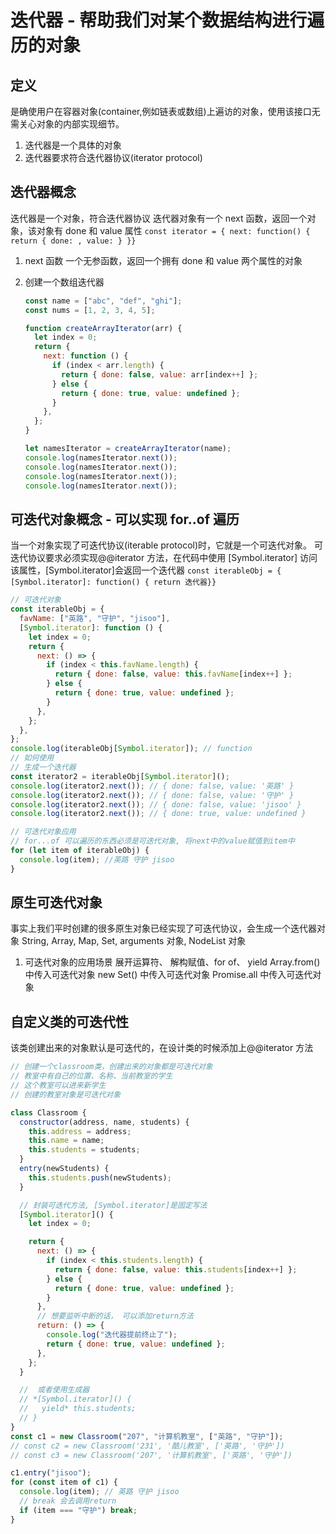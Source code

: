 # 迭代器 - 帮助我们对某个数据结构进行遍历的对象

## 定义

是确使用户在容器对象(container,例如链表或数组)上遍访的对象，使用该接口无需关心对象的内部实现细节。

1. 迭代器是一个具体的对象
2. 迭代器要求符合迭代器协议(iterator protocol)

## 迭代器概念

迭代器是一个对象，符合迭代器协议
迭代器对象有一个 next 函数，返回一个对象，该对象有 done 和 value 属性
`const iterator = { next: function() { return { done: , value: } }}`

1.  next 函数
    一个无参函数，返回一个拥有 done 和 value 两个属性的对象

2.  创建一个数组迭代器

    ```js
    const name = ["abc", "def", "ghi"];
    const nums = [1, 2, 3, 4, 5];

    function createArrayIterator(arr) {
      let index = 0;
      return {
        next: function () {
          if (index < arr.length) {
            return { done: false, value: arr[index++] };
          } else {
            return { done: true, value: undefined };
          }
        },
      };
    }

    let namesIterator = createArrayIterator(name);
    console.log(namesIterator.next());
    console.log(namesIterator.next());
    console.log(namesIterator.next());
    console.log(namesIterator.next());
    ```

## 可迭代对象概念 - 可以实现 for..of 遍历

当一个对象实现了可迭代协议(iterable protocol)时，它就是一个可迭代对象。
可迭代协议要求必须实现@@iterator 方法，在代码中使用 [Symbol.iterator] 访问该属性，[Symbol.iterator]会返回一个迭代器
`const iterableObj = { [Symbol.iterator]: function() { return 迭代器}}`

```js
// 可迭代对象
const iterableObj = {
  favName: ["英路", "守护", "jisoo"],
  [Symbol.iterator]: function () {
    let index = 0;
    return {
      next: () => {
        if (index < this.favName.length) {
          return { done: false, value: this.favName[index++] };
        } else {
          return { done: true, value: undefined };
        }
      },
    };
  },
};
console.log(iterableObj[Symbol.iterator]); // function
// 如何使用
// 生成一个迭代器
const iterator2 = iterableObj[Symbol.iterator]();
console.log(iterator2.next()); // { done: false, value: '英路' }
console.log(iterator2.next()); // { done: false, value: '守护' }
console.log(iterator2.next()); // { done: false, value: 'jisoo' }
console.log(iterator2.next()); // { done: true, value: undefined }

// 可迭代对象应用
// for...of 可以遍历的东西必须是可迭代对象, 将next中的value赋值到item中
for (let item of iterableObj) {
  console.log(item); //英路 守护 jisoo
}
```

## 原生可迭代对象

事实上我们平时创建的很多原生对象已经实现了可迭代协议，会生成一个迭代器对象
String, Array, Map, Set, arguments 对象, NodeList 对象

1.  可迭代对象的应用场景
    展开运算符、 解构赋值、for of、 yield
    Array.from() 中传入可迭代对象
    new Set() 中传入可迭代对象
    Promise.all 中传入可迭代对象

## 自定义类的可迭代性

该类创建出来的对象默认是可迭代的，在设计类的时候添加上@@iterator 方法

```js
// 创建一个classroom类，创建出来的对象都是可迭代对象
// 教室中有自己的位置、名称、当前教室的学生
// 这个教室可以进来新学生
// 创建的教室对象是可迭代对象

class Classroom {
  constructor(address, name, students) {
    this.address = address;
    this.name = name;
    this.students = students;
  }
  entry(newStudents) {
    this.students.push(newStudents);
  }

  // 封装可迭代方法, [Symbol.iterator]是固定写法
  [Symbol.iterator]() {
    let index = 0;

    return {
      next: () => {
        if (index < this.students.length) {
          return { done: false, value: this.students[index++] };
        } else {
          return { done: true, value: undefined };
        }
      },
      // 想要监听中断的话， 可以添加return方法
      return: () => {
        console.log("迭代器提前终止了");
        return { done: true, value: undefined };
      },
    };
  }

  //  或者使用生成器
  // *[Symbol.iterator]() {
  //   yield* this.students;
  // }
}
const c1 = new Classroom("207", "计算机教室", ["英路", "守护"]);
// const c2 = new Classroom('231', '酷儿教室', ['英路', '守护'])
// const c3 = new Classroom('207', '计算机教室', ['英路', '守护'])

c1.entry("jisoo");
for (const item of c1) {
  console.log(item); // 英路 守护 jisoo
  // break 会去调用return
  if (item === "守护") break;
}
```
